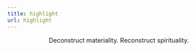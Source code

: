 ```yaml
---
title: highlight
url: highlight
---
```


<div align="center">
	<p>
        Deconstruct materiality. Reconstruct spirituality.
	</p>
</div>

